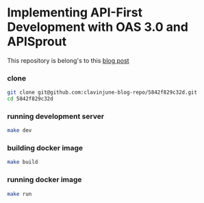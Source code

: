# Implementing API-First Development with OAS 3.0 and APISprout

This repository is belong's to this [blog post](https://medium.com/@clavinjune/implementing-api-first-development-with-oas-3-0-and-api-sprout-5842f829c32d)

### clone
```sh
git clone git@github.com:clavinjune-blog-repo/5842f829c32d.git
cd 5842f829c32d
```

### running development server
```sh
make dev
```

### building docker image
```sh
make build
```

### running docker image
```sh
make run
```
